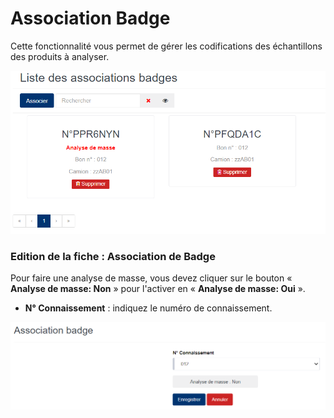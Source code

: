 # Association Badge

Cette fonctionnalité vous permet de gérer les codifications des échantillons des produits à analyser.

![](../../.gitbook/assets/listeBadges.PNG)

### **Edition de la fiche : Association de Badge**

Pour faire une analyse de masse, vous devez cliquer sur le bouton « **Analyse de masse: Non** » pour l'activer en « **Analyse de masse: Oui** ».

* **N° Connaissement** : indiquez le numéro de connaissement.

![](../../.gitbook/assets/associationBage.PNG)
